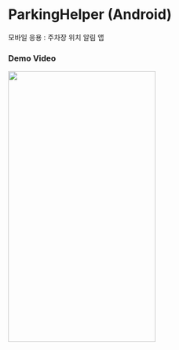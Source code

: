# ParkingHelper (Android)
모바일 응용 : 주차장 위치 알림 앱

### Demo Video
<img src="https://user-images.githubusercontent.com/97737822/209675254-b0a640fd-d3b9-4b73-b935-1f81e4b5bece.gif" width="300" height="550" />
